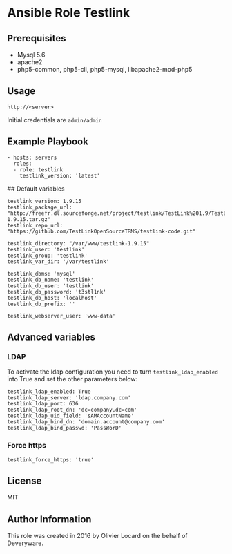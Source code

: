 # Ansible Role Testlink

## Prerequisites

* Mysql 5.6
* apache2
* php5-common, php5-cli, php5-mysql, libapache2-mod-php5

## Usage

    http://<server>

Initial credentials are `admin/admin`

## Example Playbook

    - hosts: servers
      roles:
      - role: testlink
        testlink_version: 'latest'

## Default variables

    testlink_version: 1.9.15
    testlink_package_url: "http://freefr.dl.sourceforge.net/project/testlink/TestLink%201.9/TestLink%201.9.15/testlink-1.9.15.tar.gz"
    testlink_repo_url: "https://github.com/TestLinkOpenSourceTRMS/testlink-code.git"

    testlink_directory: "/var/www/testlink-1.9.15"
    testlink_user: 'testlink'
    testlink_group: 'testlink'
    testlink_var_dir: '/var/testlink'

    testlink_dbms: 'mysql'
    testlink_db_name: 'testlink'
    testlink_db_user: 'testlink'
    testlink_db_password: 't3stl1nk'
    testlink_db_host: 'localhost'
    testlink_db_prefix: ''

    testlink_webserver_user: 'www-data'

## Advanced variables

### LDAP
To activate the ldap configuration you need to turn `testlink_ldap_enabled` into True and set the other parameters below:

    testlink_ldap_enabled: True
    testlink_ldap_server: 'ldap.company.com'
    testlink_ldap_port: 636
    testlink_ldap_root_dn: 'dc=company,dc=com'
    testlink_ldap_uid_field: 'sAMAccountName'
    testlink_ldap_bind_dn: 'domain.account@company.com'
    testlink_ldap_bind_passwd: 'PassWorD'

### Force https

    testlink_force_https: 'true'
    
## License

MIT

## Author Information

This role was created in 2016 by Olivier Locard on the behalf of Deveryware.

